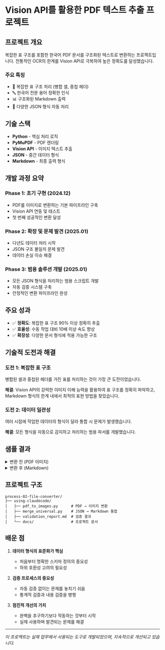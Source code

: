 # Vision API를 활용한 PDF 텍스트 추출 프로젝트

## 프로젝트 개요

복잡한 표 구조를 포함한 한국어 PDF 문서를 구조화된 텍스트로 변환하는 프로젝트입니다. 
전통적인 OCR의 한계를 Vision API로 극복하여 높은 정확도를 달성했습니다.

### 주요 특징
- 🎯 복잡한 표 구조 처리 (병합 셀, 중첩 헤더)
- 🔤 한국어 전문 용어 정확한 인식
- 📊 구조화된 Markdown 출력
- 🔄 다양한 JSON 형식 자동 처리

## 기술 스택

- **Python** - 핵심 처리 로직
- **PyMuPDF** - PDF 렌더링
- **Vision API** - 이미지 텍스트 추출
- **JSON** - 중간 데이터 형식
- **Markdown** - 최종 출력 형식

## 개발 과정 요약

### Phase 1: 초기 구현 (2024.12)
- PDF를 이미지로 변환하는 기본 파이프라인 구축
- Vision API 연동 및 테스트
- 첫 번째 성공적인 변환 달성

### Phase 2: 확장 및 문제 발견 (2025.01)
- 다년도 데이터 처리 시작
- JSON 구조 불일치 문제 발견
- 데이터 손실 이슈 해결

### Phase 3: 범용 솔루션 개발 (2025.01)
- 모든 JSON 형식을 처리하는 범용 스크립트 개발
- 자동 검증 시스템 구축
- 안정적인 변환 파이프라인 완성

## 주요 성과

- ✅ **정확도**: 복잡한 표 구조 90% 이상 정확히 추출
- ✅ **효율성**: 수동 작업 대비 10배 이상 속도 향상
- ✅ **확장성**: 다양한 문서 형식에 적용 가능한 구조

## 기술적 도전과 해결

### 도전 1: 복잡한 표 구조
병합된 셀과 중첩된 헤더를 가진 표를 처리하는 것이 가장 큰 도전이었습니다.

**해결**: Vision API의 강력한 이미지 이해 능력을 활용하여 표 구조를 정확히 파악하고, 
Markdown 형식의 한계 내에서 최적의 표현 방법을 찾았습니다.

### 도전 2: 데이터 일관성
여러 시점에 작업한 데이터의 형식이 달라 통합 시 문제가 발생했습니다.

**해결**: 모든 형식을 자동으로 감지하고 처리하는 범용 파서를 개발했습니다.

## 샘플 결과

<details>
<summary>변환 전 (PDF 이미지)</summary>

복잡한 표와 수식이 포함된 전문 문서
</details>

<details>
<summary>변환 후 (Markdown)</summary>

```markdown
# 제목

| 구분 | 항목1 | 항목2 |
|------|-------|-------|
| A    | 100   | 200   |
| B    | 300   | 400   |

본문 내용...
```
</details>

## 프로젝트 구조

```
process-02-file-converter/
├── using-claudecode/
│   ├── pdf_to_images.py      # PDF → 이미지 변환
│   ├── merge_universal.py    # JSON → Markdown 통합
│   ├── validation_report.md  # 검증 결과
│   └── docs/                 # 프로젝트 문서
```

## 배운 점

1. **데이터 형식의 표준화가 핵심**
   - 처음부터 명확한 스키마 정의의 중요성
   - 하위 호환성 고려의 필요성

2. **검증 프로세스의 중요성**
   - 자동 검증 없이는 문제를 놓치기 쉬움
   - 통계적 검증과 내용 검증을 병행

3. **점진적 개선의 가치**
   - 완벽을 추구하기보다 작동하는 것부터 시작
   - 실제 사용하며 발견되는 문제를 해결

---

*이 프로젝트는 실제 업무에서 사용되는 도구로 개발되었으며, 
지속적으로 개선되고 있습니다.*